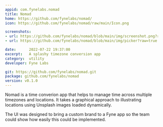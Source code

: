 ```yaml
---
appid: com.fynelabs.nomad
title: Nomad
home: https://github.com/fynelabs/nomad/
icon: https://github.com/fynelabs/nomad/raw/main/Icon.png

screenshots:
- url: https://github.com/fynelabs/nomad/blob/main/img/screenshot.png?raw=true
- url: https://github.com/fynelabs/nomad/blob/main/img/picker?raw=true

date:      2022-07-22 19:37:00
excerpt:   A splashy timezone conversion app
category:  utility
developer: Fyne Labs

git: https://github.com/fynelabs/nomad.git
package: github.com/fynelabs/nomad
version: v0.1.0
---
```


Nomad is a time converion app that helps to manage time
across multiple timezones and locations.
It takes a graphical approach to illustrating locations using Unsplash images loaded dynamically.

The UI was designed to bring a custom brand to a Fyne app so the team could show how easily this could be implemented.

